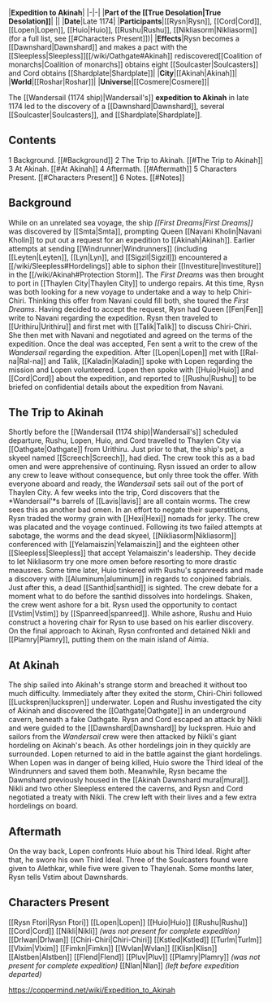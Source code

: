 |**Expedition to Akinah**|
|-|-|
|**Part of the [[True Desolation\|True Desolation]]**|
||
|**Date**|Late 1174|
|**Participants**|[[Rysn\|Rysn]], [[Cord\|Cord]], [[Lopen\|Lopen]], [[Huio\|Huio]], [[Rushu\|Rushu]], [[Nikliasorm\|Nikliasorm]] (for a full list, see [[#Characters Present]])|
|**Effects**|Rysn becomes a [[Dawnshard\|Dawnshard]] and makes a pact with the [[Sleepless\|Sleepless]][[/wiki/Oathgate#Akinah]] rediscovered[[Coalition of monarchs\|Coalition of monarchs]] obtains eight [[Soulcaster\|Soulcasters]] and Cord obtains [[Shardplate\|Shardplate]]|
|**City**|[[Akinah\|Akinah]]|
|**World**|[[Roshar\|Roshar]]|
|**Universe**|[[Cosmere\|Cosmere]]|

The [[Wandersail (1174 ship)\|Wandersail's]] **expedition to Akinah** in late 1174 led to the discovery of a [[Dawnshard\|Dawnshard]], several [[Soulcaster\|Soulcasters]], and [[Shardplate\|Shardplate]].

## Contents

1 Background. [[#Background]] 
2 The Trip to Akinah. [[#The Trip to Akinah]] 
3 At Akinah. [[#At Akinah]] 
4 Aftermath. [[#Aftermath]] 
5 Characters Present. [[#Characters Present]] 
6 Notes. [[#Notes]] 


## Background
While on an unrelated sea voyage, the ship *[[First Dreams\|First Dreams]]* was discovered by [[Smta\|Smta]], prompting Queen [[Navani Kholin\|Navani Kholin]] to put out a request for an expedition to [[Akinah\|Akinah]]. Earlier attempts at sending [[Windrunner\|Windrunners]] (including [[Leyten\|Leyten]], [[Lyn\|Lyn]], and [[Sigzil\|Sigzil]]) encountered a [[/wiki/Sleepless#Hordelings]] able to siphon their [[Investiture\|Investiture]] in the [[/wiki/Akinah#Protection Storm]]. The *First Dreams* was then brought to port in [[Thaylen City\|Thaylen City]] to undergo repairs. At this time, Rysn was both looking for a new voyage to undertake and a way to help Chiri-Chiri. Thinking this offer from Navani could fill both, she toured the *First Dreams*.
Having decided to accept the request, Rysn had Queen [[Fen\|Fen]] write to Navani regarding the expedition. Rysn then traveled to [[Urithiru\|Urithiru]] and first met with [[Talik\|Talik]] to discuss Chiri-Chiri. She then met with Navani and negotiated and agreed on the terms of the expedition. Once the deal was accepted, Fen sent a writ to the crew of the *Wandersail* regarding the expedition.
After [[Lopen\|Lopen]] met with [[Ral-na\|Ral-na]] and Talik, [[Kaladin\|Kaladin]] spoke with Lopen regarding the mission and Lopen volunteered. Lopen then spoke with [[Huio\|Huio]] and [[Cord\|Cord]] about the expedition, and reported to [[Rushu\|Rushu]] to be briefed on confidential details about the expedition from Navani.

## The Trip to Akinah
Shortly before the [[Wandersail (1174 ship)\|Wandersail's]] scheduled departure, Rushu, Lopen, Huio, and Cord travelled to Thaylen City via [[Oathgate\|Oathgate]] from Urithiru. Just prior to that, the ship's pet, a skyeel named [[Screech\|Screech]], had died. The crew took this as a bad omen and were apprehensive of continuing. Rysn issued an order to allow any crew to leave without consequence, but only three took the offer.
With everyone aboard and ready, the *Wandersail* sets sail out of the port of Thaylen City.
A few weeks into the trip, Cord discovers that the *Wandersail'*s barrels of [[Lavis\|lavis]] are all contain worms. The crew sees this as another bad omen. In an effort to negate their superstitions, Rysn traded the wormy grain with [[Hexi\|Hexi]] nomads for jerky. The crew was placated and the voyage continued.
Following its two failed attempts at sabotage, the worms and the dead skyeel, [[Nikliasorm\|Nikliasorm]] conferenced with [[Yelamaiszin\|Yelamaiszin]] and the eighteen other [[Sleepless\|Sleepless]] that accept Yelamaiszin's leadership. They decide to let Nikliasorm try one more omen before resorting to more drastic meausres.
Some time later, Huio tinkered with Rushu's spanreeds and made a discovery with [[Aluminum\|aluminum]] in regards to conjoined fabrials. Just after this, a dead [[Santhid\|santhid]] is sighted. The crew debate for a moment what to do before the santhid dissolves into hordelings.
Shaken, the crew went ashore for a bit. Rysn used the opportunity to contact [[Vstim\|Vstim]] by [[Spanreed\|spanreed]]. While ashore, Rushu and Huio construct a hovering chair for Rysn to use based on his earlier discovery.
On the final approach to Akinah, Rysn confronted and detained Nikli and [[Plamry\|Plamry]], putting them on the main island of Aimia.

## At Akinah
The ship sailed into Akinah's strange storm and breached it without too much difficulty. Immediately after they exited the storm, Chiri-Chiri followed [[Luckspren\|luckspren]] underwater. Lopen and Rushu investigated the city of Akinah and discovered the [[Oathgate\|Oathgate]] in an underground cavern, beneath a fake Oathgate. Rysn and Cord escaped an attack by Nikli and were guided to the [[Dawnshard\|Dawnshard]] by luckspren. Huio and sailors from the *Wandersail* crew were then attacked by Nikli's giant hordeling on Akinah's beach. As other hordelings join in they quickly are surrounded. Lopen returned to aid in the battle against the giant hordelings. When Lopen was in danger of being killed, Huio swore the Third Ideal of the Windrunners and saved them both. Meanwhile, Rysn became the Dawnshard previously housed in the [[Akinah Dawnshard mural\|mural]]. Nikli and two other Sleepless entered the caverns, and Rysn and Cord negotiated a treaty with Nikli. The crew left with their lives and a few extra hordelings on board.

## Aftermath
On the way back, Lopen confronts Huio about his Third Ideal. Right after that, he swore his own Third Ideal. Three of the Soulcasters found were given to Alethkar, while five were given to Thaylenah. Some months later, Rysn tells Vstim about Dawnshards.

## Characters Present

[[Rysn Ftori\|Rysn Ftori]]
[[Lopen\|Lopen]]
[[Huio\|Huio]]
[[Rushu\|Rushu]]
[[Cord\|Cord]]
[[Nikli\|Nikli]] *(was not present for complete expedition)*
[[Drlwan\|Drlwan]]
[[Chiri-Chiri\|Chiri-Chiri]]
[[Kstled\|Kstled]]
[[Turlm\|Turlm]]
[[Vlxim\|Vlxim]]
[[Fimkn\|Fimkn]]
[[Wvlan\|Wvlan]]
[[Klisn\|Klisn]]
[[Alstben\|Alstben]]
[[Flend\|Flend]]
[[Pluv\|Pluv]]
[[Plamry\|Plamry]] *(was not present for complete expedition)*
[[Nlan\|Nlan]] *(left before expedition departed)*



https://coppermind.net/wiki/Expedition_to_Akinah